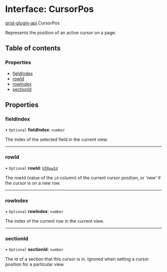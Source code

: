 # Interface: CursorPos

[grist-plugin-api](../modules/grist_plugin_api.md).CursorPos

Represents the position of an active cursor on a page.

## Table of contents

### Properties

- [fieldIndex](grist_plugin_api.CursorPos.md#fieldindex)
- [rowId](grist_plugin_api.CursorPos.md#rowid)
- [rowIndex](grist_plugin_api.CursorPos.md#rowindex)
- [sectionId](grist_plugin_api.CursorPos.md#sectionid)

## Properties

### fieldIndex

• `Optional` **fieldIndex**: `number`

The index of the selected field in the current view.

___

### rowId

• `Optional` **rowId**: [`UIRowId`](../modules/grist_plugin_api.md#uirowid)

The rowId (value of the `id` column) of the current cursor position, or 'new' if the cursor is on a new row.

___

### rowIndex

• `Optional` **rowIndex**: `number`

The index of the current row in the current view.

___

### sectionId

• `Optional` **sectionId**: `number`

The id of a section that this cursor is in. Ignored when setting a cursor position for a particular view.
